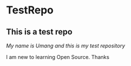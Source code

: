 # TestRepo

## This is a test repo

_My name is Umang and this is my test repository_

I am new to learning Open Source. Thanks

